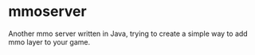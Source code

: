 # mmoserver

Another mmo server written in Java, trying to create a simple way to add mmo layer to your game.